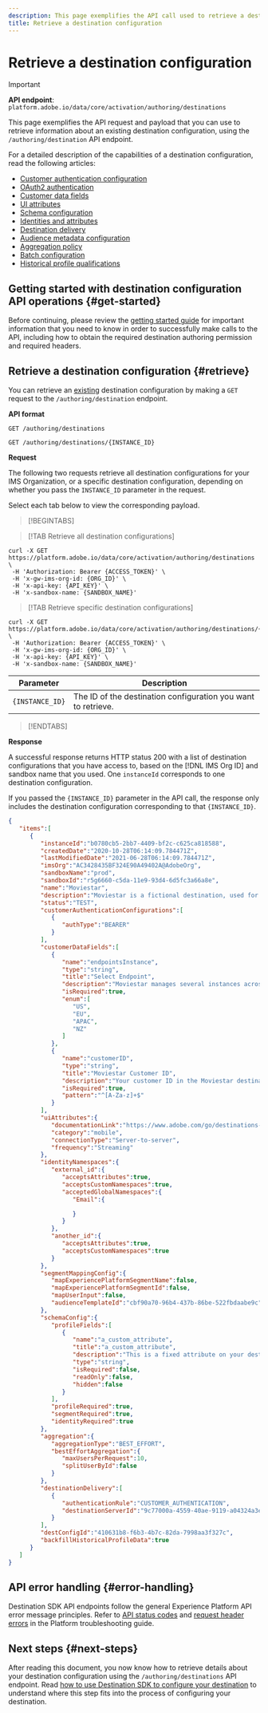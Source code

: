 ```yaml
---
description: This page exemplifies the API call used to retrieve a destination configuration through Adobe Experience Platform Destination SDK. 
title: Retrieve a destination configuration
---
```


# Retrieve a destination configuration

>[!IMPORTANT]
>
>**API endpoint**: `platform.adobe.io/data/core/activation/authoring/destinations`

This page exemplifies the API request and payload that you can use to retrieve information about an existing destination configuration, using the `/authoring/destination` API endpoint.

For a detailed description of the capabilities of a destination configuration, read the following articles:

* [Customer authentication configuration](../../functionality/destination-configuration/customer-authentication.md)
* [OAuth2 authentication](../../functionality/destination-configuration/oauth2-authentication.md)
* [Customer data fields](../../functionality/destination-configuration/customer-data-fields.md)
* [UI attributes](../../functionality/destination-configuration/ui-attributes.md)
* [Schema configuration](../../functionality/destination-configuration/schema-configuration.md)
* [Identities and attributes](../../functionality/destination-configuration/identities-attributes.md)
* [Destination delivery](../../functionality/destination-configuration/destination-delivery.md)
* [Audience metadata configuration](../../functionality/destination-configuration/audience-metadata-configuration.md)
* [Aggregation policy](../../functionality/destination-configuration/aggregation-policy.md)
* [Batch configuration](../../functionality/destination-configuration/batch-configuration.md)
* [Historical profile qualifications](../../functionality/destination-configuration/historical-profile-qualifications.md)

## Getting started with destination configuration API operations {#get-started}

Before continuing, please review the [getting started guide](./getting-started.md) for important information that you need to know in order to successfully make calls to the API, including how to obtain the required destination authoring permission and required headers.

## Retrieve a destination configuration {#retrieve}

You can retrieve an [existing](create-destination-configuration.md) destination configuration by making a `GET` request to the `/authoring/destination` endpoint.

**API format**

```http
GET /authoring/destinations
```

```http
GET /authoring/destinations/{INSTANCE_ID}
```

**Request**

The following two requests retrieve all destination configurations for your IMS Organization, or a specific destination configuration, depending on whether you pass the `INSTANCE_ID` parameter in the request.

Select each tab below to view the corresponding payload.

>[!BEGINTABS]

>[!TAB Retrieve all destination configurations]

```shell
curl -X GET https://platform.adobe.io/data/core/activation/authoring/destinations \
 -H 'Authorization: Bearer {ACCESS_TOKEN}' \
 -H 'x-gw-ims-org-id: {ORG_ID}' \
 -H 'x-api-key: {API_KEY}' \
 -H 'x-sandbox-name: {SANDBOX_NAME}'
```

>[!TAB Retrieve specific destination configurations]

```shell
curl -X GET https://platform.adobe.io/data/core/activation/authoring/destinations/{INSTANCE_ID} \
 -H 'Authorization: Bearer {ACCESS_TOKEN}' \
 -H 'x-gw-ims-org-id: {ORG_ID}' \
 -H 'x-api-key: {API_KEY}' \
 -H 'x-sandbox-name: {SANDBOX_NAME}'

```

| Parameter | Description |
| -------- | ----------- |
| `{INSTANCE_ID}` | The ID of the destination configuration you want to retrieve. |

>[!ENDTABS]

**Response**

A successful response returns HTTP status 200 with a list of destination configurations that you have access to, based on the [!DNL IMS Org ID] and sandbox name that you used. One `instanceId` corresponds to one destination configuration.

If you passed the `{INSTANCE_ID}` parameter in the API call, the response only includes the destination configuration corresponding to that `{INSTANCE_ID}`.


```json
{
   "items":[
      {
         "instanceId":"b0780cb5-2bb7-4409-bf2c-c625ca818588",
         "createdDate":"2020-10-28T06:14:09.784471Z",
         "lastModifiedDate":"2021-06-28T06:14:09.784471Z",
         "imsOrg":"AC3428435BF324E90A49402A@AdobeOrg",
         "sandboxName":"prod",
         "sandboxId":"r5g6660-c5da-11e9-93d4-6d5fc3a66a8e",
         "name":"Moviestar",
         "description":"Moviestar is a fictional destination, used for this example.",
         "status":"TEST",
         "customerAuthenticationConfigurations":[
            {
               "authType":"BEARER"
            }
         ],
         "customerDataFields":[
            {
               "name":"endpointsInstance",
               "type":"string",
               "title":"Select Endpoint",
               "description":"Moviestar manages several instances across the globe for REST endpoints that our customers are provisioned for. Select your endpoint in the dropdown list.",
               "isRequired":true,
               "enum":[
                  "US",
                  "EU",
                  "APAC",
                  "NZ"
               ]
            },
            {
               "name":"customerID",
               "type":"string",
               "title":"Moviestar Customer ID",
               "description":"Your customer ID in the Moviestar destination (e.g. abcdef).",
               "isRequired":true,
               "pattern":"^[A-Za-z]+$"
            }
         ],
         "uiAttributes":{
            "documentationLink":"https://www.adobe.com/go/destinations-moviestar-en",
            "category":"mobile",
            "connectionType":"Server-to-server",
            "frequency":"Streaming"
         },
         "identityNamespaces":{
            "external_id":{
               "acceptsAttributes":true,
               "acceptsCustomNamespaces":true,
               "acceptedGlobalNamespaces":{
                  "Email":{

                  }
               }
            },
            "another_id":{
               "acceptsAttributes":true,
               "acceptsCustomNamespaces":true
            }
         },
         "segmentMappingConfig":{
            "mapExperiencePlatformSegmentName":false,
            "mapExperiencePlatformSegmentId":false,
            "mapUserInput":false,
            "audienceTemplateId":"cbf90a70-96b4-437b-86be-522fbdaabe9c"
         },
         "schemaConfig":{
            "profileFields":[
               {
                  "name":"a_custom_attribute",
                  "title":"a_custom_attribute",
                  "description":"This is a fixed attribute on your destination side that customers can map profile attributes to. For example, the phoneNumber value in Experience Platform could be phoneNo on your side.",
                  "type":"string",
                  "isRequired":false,
                  "readOnly":false,
                  "hidden":false
               }
            ],
            "profileRequired":true,
            "segmentRequired":true,
            "identityRequired":true
         },
         "aggregation":{
            "aggregationType":"BEST_EFFORT",
            "bestEffortAggregation":{
               "maxUsersPerRequest":10,
               "splitUserById":false
            }
         },
         "destinationDelivery":[
            {
               "authenticationRule":"CUSTOMER_AUTHENTICATION",
               "destinationServerId":"9c77000a-4559-40ae-9119-a04324a3ecd4"
            }
         ],
         "destConfigId":"410631b8-f6b3-4b7c-82da-7998aa3f327c",
         "backfillHistoricalProfileData":true
      }
   ]
}
```

## API error handling {#error-handling}

Destination SDK API endpoints follow the general Experience Platform API error message principles. Refer to [API status codes](../../../../landing/troubleshooting.md#api-status-codes) and [request header errors](../../../../landing/troubleshooting.md#request-header-errors) in the Platform troubleshooting guide.

## Next steps {#next-steps}

After reading this document, you now know how to retrieve details about your destination configuration using the `/authoring/destinations` API endpoint. Read [how to use Destination SDK to configure your destination](./configure-destination-instructions.md) to understand where this step fits into the process of configuring your destination.